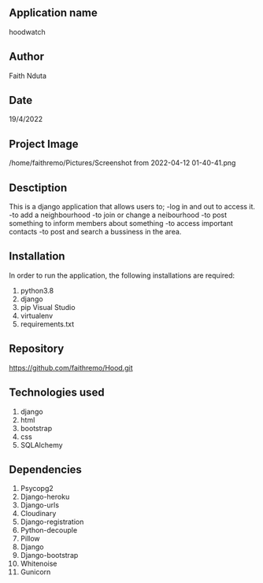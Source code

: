 ## Application name
hoodwatch

## Author
Faith Nduta

## Date
19/4/2022

## Project Image
/home/faithremo/Pictures/Screenshot from 2022-04-12 01-40-41.png


## Desctiption
This is a django application that allows users to;
-log in and out to access it.
-to add a neighbourhood
-to join or change a neibourhood
-to post something to inform members about something
-to access important contacts
-to post and search a bussiness in the area.


## Installation
In order to run the application, the following installations are required:
 1. python3.8 
 2. django
 3. pip Visual Studio 
 4. virtualenv 
 5. requirements.txt


 ## Repository
https://github.com/faithremo/Hood.git

## Technologies used
1. django
2. html
3. bootstrap
4. css
5. SQLAlchemy

## Dependencies
1. Psycopg2
2. Django-heroku
3. Django-urls
4. Cloudinary
5. Django-registration
6. Python-decouple
7. Pillow
8. Django
9. Django-bootstrap
11. Whitenoise
12. Gunicorn